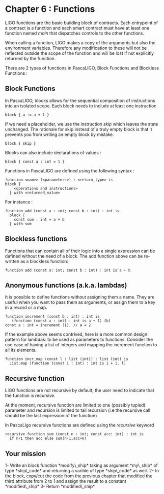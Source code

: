 # Chapter 6 : Functions

<dialog character="mechanics">Hey, why are you trying to change the part yourself? Just write a function on the terminal and send it to a droid.</dialog>

LIGO functions are the basic building block of contracts. Each entrypoint of a contract is a function and each smart contract must have at least one function named _main_ that dispatches controls to the other functions.

When calling a function, LIGO makes a copy of the arguments but also the environment variables. Therefore any modification to these will not be reflected outside the scope of the function and will be lost if not explicitly returned by the function.

There are 2 types of functions in PascaLIGO, Block Functions and Blockless Functions :

## Block Functions

In PascaLIGO, blocks allows for the sequential composition of instructions into an isolated scope. Each block needs to include at least one instruction.

```
block { a := a + 1 }
```

If we need a placeholder, we use the instruction _skip_ which leaves the state unchanged. The rationale for skip instead of a truly empty block is that it prevents you from writing an empty block by mistake.

```
block { skip }
```

Blocks can also include declarations of values :

```
block { const a : int = 1 }
```

Functions in PascaLIGO are defined using the following syntax :

```
function <name> (<parameters>) : <return_type> is
block {
    <operations and instructions>
  } with <returned_value>
```

For instance :

```
function add (const a : int; const b : int) : int is
  block {
    const sum : int = a + b
  } with sum
```

## Blockless functions

Functions that can contain all of their logic into a single expression can be defined without the need of a block. The add function above can be re-written as a blockless function:

```
function add (const a: int; const b : int) : int is a + b
```

## Anonymous functions (a.k.a. lambdas)

It is possible to define functions without assigning them a name. They are useful when you want to pass them as arguments, or assign them to a key in a record or a map.

```
function increment (const b : int) : int is
   (function (const a : int) : int is a + 1) (b)
const a : int = increment (1); // a = 2
```

If the example above seems contrived, here is a more common design pattern for lambdas: to be used as parameters to functions. Consider the use case of having a list of integers and mapping the increment function to all its elements.

```
function incr_map (const l : list (int)) : list (int) is
  List.map (function (const i : int) : int is i + 1, l)
```

## Recursive function

LIGO functions are not recursive by default, the user need to indicate that the function is recursive.

At the moment, recursive function are limited to one (possibly tupled) parameter and recursion is limited to tail recursion (i.e the recursive call should be the last expression of the function)

In PascaLigo recursive functions are defined using the _recursive_ keyword

```
recursive function sum (const n : int; const acc: int) : int is
  if n<1 then acc else sum(n-1,acc+n)
```

## Your mission

<!-- prettier-ignore -->1- Write an block function *modify\_ship* taking as argument *my\_ship* of type *ship\_code* and returning a varible of type *ship\_code* as well.

<!-- prettier-ignore -->2- In the block, copy/cut the code from the previous chapter that modified the third attribute from 2 to 1 and assign the result to a constant *modified\_ship*

<!-- prettier-ignore -->3- Return *modified\_ship*
